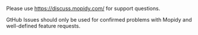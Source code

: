 Please use https://discuss.mopidy.com/ for support questions.

GtHub Issues should only be used for confirmed problems with Mopidy and well-defined feature requests.

